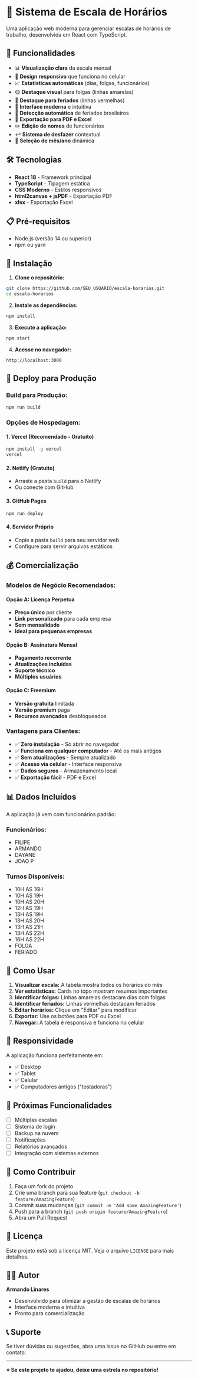 # 📅 Sistema de Escala de Horários

Uma aplicação web moderna para gerenciar escalas de horários de trabalho, desenvolvida em React com TypeScript.

## 🚀 Funcionalidades

- 📊 **Visualização clara** da escala mensal
- 🎨 **Design responsivo** que funciona no celular
- 📈 **Estatísticas automáticas** (dias, folgas, funcionários)
- 🟡 **Destaque visual** para folgas (linhas amarelas)
- 🔴 **Destaque para feriados** (linhas vermelhas)
- 📱 **Interface moderna** e intuitiva
- 🎊 **Detecção automática** de feriados brasileiros
- 📄 **Exportação para PDF e Excel**
- ✏️ **Edição de nomes** de funcionários
- ↩️ **Sistema de desfazer** contextual
- 📅 **Seleção de mês/ano** dinâmica

## 🛠️ Tecnologias

- **React 18** - Framework principal
- **TypeScript** - Tipagem estática
- **CSS Moderno** - Estilos responsivos
- **html2canvas + jsPDF** - Exportação PDF
- **xlsx** - Exportação Excel

## 📋 Pré-requisitos

- Node.js (versão 14 ou superior)
- npm ou yarn

## 🔧 Instalação

1. **Clone o repositório:**
```bash
git clone https://github.com/SEU_USUARIO/escala-horarios.git
cd escala-horarios
```

2. **Instale as dependências:**
```bash
npm install
```

3. **Execute a aplicação:**
```bash
npm start
```

4. **Acesse no navegador:**
```
http://localhost:3000
```

## 🚀 Deploy para Produção

### **Build para Produção:**
```bash
npm run build
```

### **Opções de Hospedagem:**

#### **1. Vercel (Recomendado - Gratuito)**
```bash
npm install -g vercel
vercel
```

#### **2. Netlify (Gratuito)**
- Arraste a pasta `build` para o Netlify
- Ou conecte com GitHub

#### **3. GitHub Pages**
```bash
npm run deploy
```

#### **4. Servidor Próprio**
- Copie a pasta `build` para seu servidor web
- Configure para servir arquivos estáticos

## 💰 Comercialização

### **Modelos de Negócio Recomendados:**

#### **Opção A: Licença Perpetua**
- **Preço único** por cliente
- **Link personalizado** para cada empresa
- **Sem mensalidade**
- **Ideal para pequenas empresas**

#### **Opção B: Assinatura Mensal**
- **Pagamento recorrente**
- **Atualizações incluídas**
- **Suporte técnico**
- **Múltiplos usuários**

#### **Opção C: Freemium**
- **Versão gratuita** limitada
- **Versão premium** paga
- **Recursos avançados** desbloqueados

### **Vantagens para Clientes:**
- ✅ **Zero instalação** - Só abrir no navegador
- ✅ **Funciona em qualquer computador** - Até os mais antigos
- ✅ **Sem atualizações** - Sempre atualizado
- ✅ **Acesso via celular** - Interface responsiva
- ✅ **Dados seguros** - Armazenamento local
- ✅ **Exportação fácil** - PDF e Excel

## 📊 Dados Incluídos

A aplicação já vem com funcionários padrão:

### **Funcionários:**
- FILIPE
- ARMANDO  
- DAYANE
- JOAO P

### **Turnos Disponíveis:**
- 10H AS 16H
- 10H AS 19H
- 10H AS 20H
- 12H AS 19H
- 13H AS 19H
- 13H AS 20H
- 13H AS 21H
- 13H AS 22H
- 16H AS 22H
- FOLGA
- FERIADO

## 🎯 Como Usar

1. **Visualizar escala:** A tabela mostra todos os horários do mês
2. **Ver estatísticas:** Cards no topo mostram resumos importantes
3. **Identificar folgas:** Linhas amarelas destacam dias com folgas
4. **Identificar feriados:** Linhas vermelhas destacam feriados
5. **Editar horários:** Clique em "Editar" para modificar
6. **Exportar:** Use os botões para PDF ou Excel
7. **Navegar:** A tabela é responsiva e funciona no celular

## 📱 Responsividade

A aplicação funciona perfeitamente em:
- ✅ Desktop
- ✅ Tablet
- ✅ Celular
- ✅ Computadores antigos ("tostadoras")

## 🔮 Próximas Funcionalidades

- [ ] Múltiplas escalas
- [ ] Sistema de login
- [ ] Backup na nuvem
- [ ] Notificações
- [ ] Relatórios avançados
- [ ] Integração com sistemas externos

## 🤝 Como Contribuir

1. Faça um fork do projeto
2. Crie uma branch para sua feature (`git checkout -b feature/AmazingFeature`)
3. Commit suas mudanças (`git commit -m 'Add some AmazingFeature'`)
4. Push para a branch (`git push origin feature/AmazingFeature`)
5. Abra um Pull Request

## 📄 Licença

Este projeto está sob a licença MIT. Veja o arquivo `LICENSE` para mais detalhes.

## 👨‍💻 Autor

**Armando Linares**
- Desenvolvido para otimizar a gestão de escalas de horários
- Interface moderna e intuitiva
- Pronto para comercialização

## 📞 Suporte

Se tiver dúvidas ou sugestões, abra uma issue no GitHub ou entre em contato.

---

**⭐ Se este projeto te ajudou, deixe uma estrela no repositório!** 